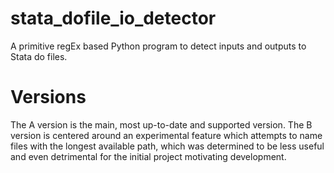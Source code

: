 # stata_dofile_io_detector
A primitive regEx based Python program to detect inputs and outputs to Stata do files.

# Versions
The A version is the main, most up-to-date and supported version.
The B version is centered around an experimental feature which attempts to name files with the longest available path, which was determined to be less useful and even detrimental for the initial project motivating development.
